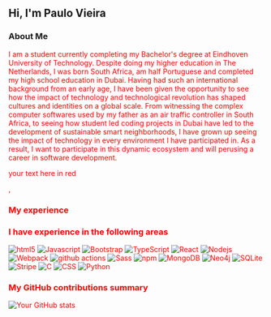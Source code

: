 ## Hi, I'm Paulo Vieira 

### About Me 
<font color="red"> 
I am a student currently completing my Bachelor's degree at Eindhoven University of Technology. Despite doing my higher education in The Netherlands, I was born South Africa, am half Portuguese and completed my high school education in Dubai. Having had such an international background from an early age, I have been given the opportunity to see how the impact of technology and technological revolution has shaped cultures and identities on a global scale. From witnessing the complex computer softwares used by my father as an air traffic controller in South Africa, to seeing how student led coding projects in Dubai have led to the development of sustainable smart neighborhoods, I have grown up seeing the impact of technology in every environment I have participated in. As a result, I want to participate in this dynamic ecosystem and will perusing a career in software development.   

  <p style="color:red">your text here in red</p>, 

### My experience 

<h3>I have experience in the following areas</h3>
<p>
  <img alt="html5" src="https://img.shields.io/badge/-HTML5-E34F26?style=flat-square&logo=html5&logoColor=white" />
  <img alt="Javascript" src="https://img.shields.io/badge/-javascript-f7df1c?style=flat-square&logo=javascript&logoColor=black" />
  <img alt="Bootstrap" src="https://img.shields.io/badge/-bootstrap-7953b3?style=flat-square&logo=javascript&logoColor=white" />
  <img alt="TypeScript" src="https://img.shields.io/badge/-TypeScript-007ACC?style=flat-square&logo=typescript&logoColor=white" />
  <img alt="React" src="https://img.shields.io/badge/-React-45b8d8?style=flat-square&logo=react&logoColor=white" />
  <img alt="Nodejs" src="https://img.shields.io/badge/-Nodejs-43853d?style=flat-square&logo=Node.js&logoColor=white" />
  <img alt="Webpack" src="https://img.shields.io/badge/-Webpack-8DD6F9?style=flat-square&logo=webpack&logoColor=white" />
  <img alt="github actions" src="https://img.shields.io/badge/-Github_Actions-2088FF?style=flat-square&logo=github-actions&logoColor=white" />
  <img alt="Sass" src="https://img.shields.io/badge/-Sass-CC6699?style=flat-square&logo=sass&logoColor=white" />
  <img alt="npm" src="https://img.shields.io/badge/-NPM-CB3837?style=flat-square&logo=npm&logoColor=white" />
  <img alt="MongoDB" src="https://img.shields.io/badge/-MongoDB-13aa52?style=flat-square&logo=mongodb&logoColor=white" />
  <img src="https://img.shields.io/badge/Neo4j-008CC1?logo=neo4j&logoColor=white" alt="Neo4j">
<img src="https://img.shields.io/badge/SQLite-%2307405e.svg?logo=sqlite&logoColor=white" alt="SQLite">
<img src="https://img.shields.io/badge/Stripe-5851DD?logo=stripe&logoColor=fff" alt="Stripe">
<img src="https://img.shields.io/badge/C-00599C?logo=c&logoColor=white" alt="C">
<img src="https://img.shields.io/badge/CSS-1572B6?logo=css3&logoColor=fff" alt="CSS">
<img src="https://img.shields.io/badge/Python-3776AB?logo=python&logoColor=fff" alt="Python">
</p>

<h3>My GitHub contributions summary</h3>

![Your GitHub stats](https://github-readme-stats.vercel.app/api?username=PauloVieira-1&hide_border=true&show_icons=true&bg_color=151515&title_color=fb4362&icon_color=fb4362&text_bold=false&text_color=9e9e9e)

<!--
**PauloVieira-1/PauloVieira-1** is a ✨ _special_ ✨ repository because its `README.md` (this file) appears on your GitHub profile.

Here are some ideas to get you started:

- 🔭 I’m currently working on ...
- 🌱 I’m currently learning ...
- 👯 I’m looking to collaborate on ...
- 🤔 I’m looking for help with ...
- 💬 Ask me about ...
- 📫 How to reach me: ...
- 😄 Pronouns: ...
- ⚡ Fun fact: ...
-->
